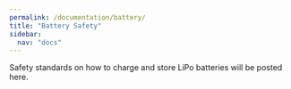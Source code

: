 ```yaml
---
permalink: /documentation/battery/
title: "Battery Safety"
sidebar:
  nav: "docs"
---
```


Safety standards on how to charge and store LiPo batteries will be posted here.